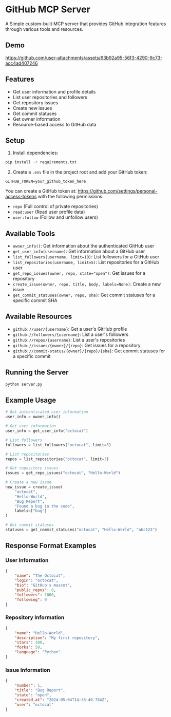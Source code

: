 # GitHub MCP Server

A Simple custom-built MCP server that provides GitHub integration features through various tools and resources.


## Demo

https://github.com/user-attachments/assets/63b92a95-56f3-4290-9c73-acc4ad407246

## Features

- Get user information and profile details
- List user repositories and followers
- Get repository issues
- Create new issues
- Get commit statuses
- Get owner information
- Resource-based access to GitHub data

## Setup

1. Install dependencies:
```bash
pip install -r requirements.txt
```

2. Create a `.env` file in the project root and add your GitHub token:
```
GITHUB_TOKEN=your_github_token_here
```

You can create a GitHub token at: https://github.com/settings/personal-access-tokens with the following permissions:
- `repo` (Full control of private repositories)
- `read:user` (Read user profile data)
- `user:follow` (Follow and unfollow users)

## Available Tools

- `owner_info()`: Get information about the authenticated GitHub user
- `get_user_info(username)`: Get information about a GitHub user
- `list_followers(username, limit=10)`: List followers for a GitHub user
- `list_repositories(username, limit=5)`: List repositories for a GitHub user
- `get_repo_issues(owner, repo, state="open")`: Get issues for a repository
- `create_issue(owner, repo, title, body, labels=None)`: Create a new issue
- `get_commit_statuses(owner, repo, sha)`: Get commit statuses for a specific commit SHA

## Available Resources

- `github://user/{username}`: Get a user's GitHub profile
- `github://followers/{username}`: List a user's followers
- `github://repos/{username}`: List a user's repositories
- `github://issues/{owner}/{repo}`: Get issues for a repository
- `github://commit-status/{owner}/{repo}/{sha}`: Get commit statuses for a specific commit

## Running the Server

```bash
python server.py
```

## Example Usage

```python
# Get authenticated user information
user_info = owner_info()

# Get user information
user_info = get_user_info("octocat")

# List followers
followers = list_followers("octocat", limit=5)

# List repositories
repos = list_repositories("octocat", limit=3)

# Get repository issues
issues = get_repo_issues("octocat", "Hello-World")

# Create a new issue
new_issue = create_issue(
    "octocat",
    "Hello-World",
    "Bug Report",
    "Found a bug in the code",
    labels=["bug"]
)

# Get commit statuses
statuses = get_commit_statuses("octocat", "Hello-World", "abc123")
```

## Response Format Examples

### User Information
```json
{
    "name": "The Octocat",
    "login": "octocat",
    "bio": "GitHub's mascot",
    "public_repos": 8,
    "followers": 1000,
    "following": 9
}
```

### Repository Information
```json
{
    "name": "Hello-World",
    "description": "My first repository",
    "stars": 100,
    "forks": 50,
    "language": "Python"
}
```

### Issue Information
```json
{
    "number": 1,
    "title": "Bug Report",
    "state": "open",
    "created_at": "2024-05-04T14:35:40.784Z",
    "user": "octocat"
}
```
